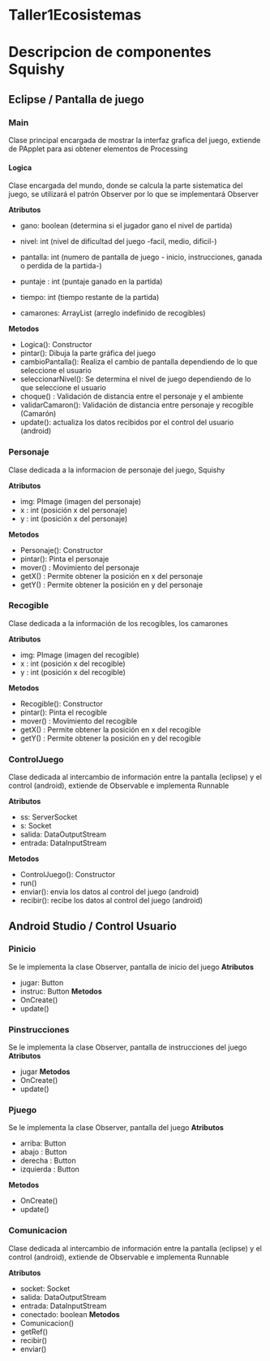# Taller1Ecosistemas

# Descripcion de componentes Squishy

## Eclipse / Pantalla de juego

### Main

Clase principal encargada de mostrar la interfaz grafica del juego, extiende de PApplet para asi obtener elementos de Processing

#### Logica

Clase encargada del mundo, donde se calcula la parte sistematica del juego, se utilizará el patrón Observer por lo que se implementará Observer 

**Atributos**

- gano: boolean (determina si el jugador gano el nivel de partida)

- nivel: int  (nivel de dificultad del juego -facil, medio, dificil-)

- pantalla: int (numero de pantalla de juego - inicio, instrucciones, ganada o perdida de la partida-)

- puntaje : int (puntaje ganado en la partida)

- tiempo: int (tiempo restante de la partida)

- camarones: ArrayList<Recogible> (arreglo indefinido de recogibles)

**Metodos**

- Logica(): Constructor
- pintar(): Dibuja la parte gráfica del juego
- cambioPantalla(): Realiza el cambio de pantalla dependiendo de lo que seleccione el usuario
- seleccionarNivel(): Se determina el nivel de juego dependiendo de lo que seleccione el usuario
- choque() : Validación de distancia entre el personaje y el ambiente
- validarCamaron(): Validación de distancia entre personaje y recogible (Camarón)
- update(): actualiza los datos recibidos por el control del usuario (android)


### Personaje

Clase dedicada a la informacion de personaje del juego, Squishy

**Atributos**

- img: PImage (imagen del personaje)
- x :  int  (posición x del personaje)
- y :  int  (posición x del personaje)


**Metodos**

- Personaje(): Constructor
- pintar():  Pinta el personaje
- mover() : Movimiento del personaje
- getX()  : Permite obtener la posición en x del personaje
- getY() : Permite obtener la posición en y del personaje



### Recogible

Clase dedicada a la información de los recogibles, los camarones

**Atributos**

- img: PImage (imagen del recogible)
- x :  int  (posición x del recogible)
- y :  int  (posición x del recogible)


**Metodos**

- Recogible(): Constructor
- pintar():  Pinta el recogible
- mover() : Movimiento del recogible
- getX()  : Permite obtener la posición en x del recogible
- getY() : Permite obtener la posición en y del recogible


### ControlJuego

Clase dedicada al intercambio de información entre la pantalla (eclipse) y el control (android), extiende de Observable e implementa Runnable

**Atributos**
- ss: ServerSocket
- s: Socket
- salida: DataOutputStream
- entrada: DataInputStream


**Metodos**

- ControlJuego(): Constructor
- run()
- enviar(): envia los datos al control del juego (android)
- recibir(): recibe los datos al control del juego (android)




## Android Studio / Control Usuario

### Pinicio
Se le implementa la clase Observer, pantalla de inicio del juego
**Atributos**
- jugar: Button 
- instruc: Button
**Metodos**
- OnCreate()
- update()

### Pinstrucciones
Se le implementa la clase Observer, pantalla de instrucciones del juego
**Atributos**
- jugar
**Metodos**
- OnCreate()
- update()

### Pjuego
Se le implementa la clase Observer, pantalla  del juego
**Atributos**
- arriba:  Button
- abajo : Button
- derecha : Button
- izquierda : Button

**Metodos**
- OnCreate()
- update()

### Comunicacion
Clase dedicada al intercambio de información entre la pantalla (eclipse) y el control (android), extiende de Observable e implementa Runnable 

**Atributos**
- socket: Socket
- salida: DataOutputStream
- entrada: DataInputStream
- conectado: boolean
**Metodos**
- Comunicacion() 
- getRef()
- recibir()
- enviar()
